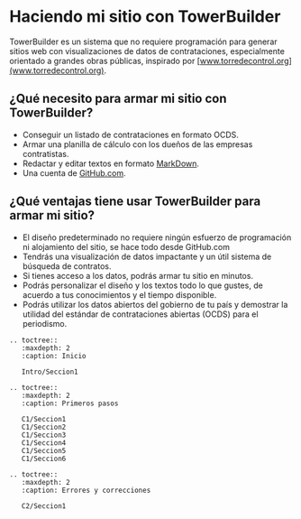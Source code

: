 Haciendo mi sitio con TowerBuilder
==================================

TowerBuilder es un sistema que no requiere programación para generar sitios web con visualizaciones de datos de contrataciones, especialmente orientado a grandes obras públicas, inspirado por [www.torredecontrol.org](www.torredecontrol.org).

¿Qué necesito para armar mi sitio con TowerBuilder?
---------------------------------------------------

- Conseguir un listado de contrataciones en formato OCDS.
- Armar una planilla de cálculo con los dueños de las empresas contratistas.
- Redactar y editar textos en formato [MarkDown](https://guides.github.com/features/mastering-markdown/).
- Una cuenta de [GitHub.com](https://github.com/).

¿Qué ventajas tiene usar TowerBuilder para armar mi sitio?
----------------------------------------------------------

- El diseño predeterminado no requiere ningún esfuerzo de programación ni alojamiento del sitio, se hace todo desde GitHub.com
- Tendrás una visualización de datos impactante y un útil sistema de búsqueda de contratos.
- Si tienes acceso a los datos, podrás armar tu sitio en minutos.
- Podrás personalizar el diseño y los textos todo lo que gustes, de acuerdo a tus conocimientos y el tiempo disponible.
- Podrás utilizar los datos abiertos del gobierno de tu país y demostrar la utilidad del estándar de contrataciones abiertas (OCDS) para el periodismo.


```eval_rst
.. toctree::
   :maxdepth: 2
   :caption: Inicio

   Intro/Seccion1

.. toctree::
   :maxdepth: 2
   :caption: Primeros pasos

   C1/Seccion1
   C1/Seccion2
   C1/Seccion3
   C1/Seccion4
   C1/Seccion5
   C1/Seccion6

.. toctree::
   :maxdepth: 2
   :caption: Errores y correcciones

   C2/Seccion1
```